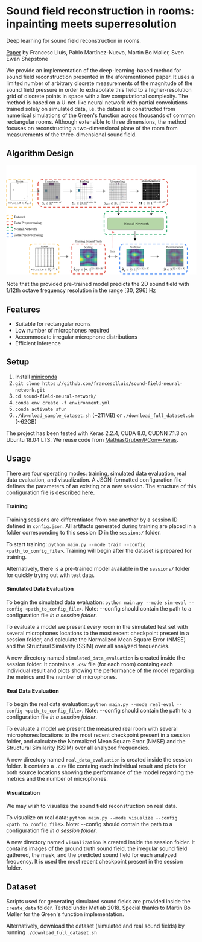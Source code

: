 Sound field reconstruction in rooms: inpainting meets superresolution
====

Deep learning for sound field reconstruction in rooms.

[Paper](https://arxiv.org/abs/2001.11263) by Francesc Lluís, Pablo Martínez-Nuevo, Martin Bo Møller, Sven Ewan Shepstone

We provide an implementation of the deep-learning-based method for sound field reconstruction presented in the aforementioned paper. It uses a limited number of arbitrary discrete measurements of the magnitude of the sound field pressure in order to extrapolate this field to a higher-resolution grid of discrete points in space with a low computational complexity. The method is based on a U-net-like neural network with partial convolutions trained solely on simulated data, i.e. the dataset is constructed from numerical simulations of the Green's function across thousands of common rectangular rooms. Although extensible to three dimensions, the method focuses on reconstructing a two-dimensional plane of the room from measurements of the three-dimensional sound field.


## Algorithm Design

![diagram](img/diagram.png)


Note that the provided pre-trained model predicts the 2D sound field with 1/12th octave frequency resolution in the range [30, 296] Hz


## Features
* Suitable for rectangular rooms
* Low number of microphones required
* Accommodate irregular microphone distributions
* Efficient Inference

## Setup

1. Install [miniconda](https://docs.conda.io/en/latest/miniconda.html)
2. `git clone https://github.com/francesclluis/sound-field-neural-network.git`
3. `cd sound-field-neural-network/`
3. `conda env create -f environment.yml`
4. `conda activate sfun`
5. `./download_sample_dataset.sh` (~211MB)  or `./download_full_dataset.sh` (~62GB)

The project has been tested with Keras 2.2.4, CUDA 8.0, CUDNN 7.1.3 on Ubuntu 18.04 LTS. We reuse code from [MathiasGruber/PConv-Keras](https://github.com/MathiasGruber/PConv-Keras).

## Usage

There are four operating modes: training, simulated data evaluation, real data evaluation, and visualization. A JSON-formatted configuration file defines the parameters of an existing or a new session. The structure of this configuration file is described [here](config/config.md).

#### Training

Training sessions are differentiated from one another by a session ID defined in `config.json`. All artifacts generated during training are placed in a folder corresponding to this session ID in the `sessions/` folder.

To start training: `python main.py --mode train --config <path_to_config_file>`. Training will begin after the dataset is prepared for training.

Alternatively, there is a pre-trained model available in the `sessions/` folder for quickly trying out with test data.

#### Simulated Data Evaluation

To begin the simulated data evaluation: `python main.py --mode sim-eval --config <path_to_config_file>`. Note: --config should contain the path to a configuration file *in a session folder*.

To evaluate a model we present every room in the simulated test set with several microphones locations to the most recent checkpoint present in a session folder, and calculate the Normalized Mean Square Error (NMSE) and the Structural Similarity (SSIM) over all analyzed frequencies.

A new directory named `simulated_data_evaluation` is created inside the session folder. It contains a `.csv` file (for each room) containg each individual result and plots showing the performance of the model regarding the metrics and the number of microphones.

#### Real Data Evaluation

To begin the real data evaluation: `python main.py --mode real-eval --config <path_to_config_file>`. Note: --config should contain the path to a configuration file *in a session folder*.

To evaluate a model we present the measured real room with several microphones locations to the most recent checkpoint present in a session folder, and calculate the Normalized Mean Square Error (NMSE) and the Structural Similarity (SSIM) over all analyzed frequencies.

A new directory named `real_data_evaluation` is created inside the session folder. It contains a `.csv` file containg each individual result and plots for both source locations showing the performance of the model regarding the metrics and the number of microphones.


#### Visualization

We may wish to visualize the sound field reconstruction on real data.

To visualize on real data: `python main.py --mode visualize --config <path_to_config_file>`. Note: --config should contain the path to a configuration file *in a session folder*.

A new directory named `visualization` is created inside the session folder. It contains images of the ground truth sound field, the irregular sound field gathered, the mask, and the predicted sound field for each analyzed frequency. It is used the most recent checkpoint present in the session folder.

## Dataset

Scripts used for generating simulated sound fields are provided inside the `create_data` folder. Tested under Matlab 2018. Special thanks to Martin Bo Møller for the Green's function implementation.

Alternatively, download the dataset (simulated and real sound fields) by running `./download_full_dataset.sh`


